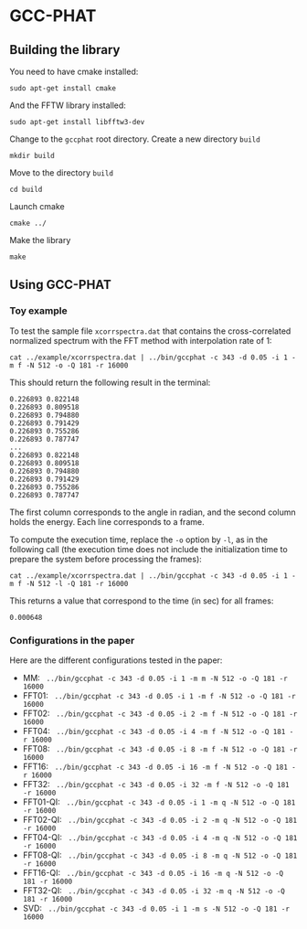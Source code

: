 # GCC-PHAT

## Building the library

You need to have cmake installed:

```
sudo apt-get install cmake
```

And the FFTW library installed:

```
sudo apt-get install libfftw3-dev
```

Change to the `gccphat` root directory. Create a new directory `build`

```
mkdir build
```

Move to the directory `build`

```
cd build
```

Launch cmake

```
cmake ../
```

Make the library

```
make
```

## Using GCC-PHAT

### Toy example

To test the sample file `xcorrspectra.dat` that contains the cross-correlated normalized spectrum with the FFT method with interpolation rate of 1:

```
cat ../example/xcorrspectra.dat | ../bin/gccphat -c 343 -d 0.05 -i 1 -m f -N 512 -o -Q 181 -r 16000
```

This should return the following result in the terminal:

```
0.226893 0.822148
0.226893 0.809518
0.226893 0.794880
0.226893 0.791429
0.226893 0.755286
0.226893 0.787747
...
0.226893 0.822148
0.226893 0.809518
0.226893 0.794880
0.226893 0.791429
0.226893 0.755286
0.226893 0.787747
```

The first column corresponds to the angle in radian, and the second column holds the energy. Each line corresponds to a frame.

To compute the execution time, replace the `-o` option by `-l`, as in the following call (the execution time does not include the initialization time to prepare the system before processing the frames):

```
cat ../example/xcorrspectra.dat | ../bin/gccphat -c 343 -d 0.05 -i 1 -m f -N 512 -l -Q 181 -r 16000
```

This returns a value that correspond to the time (in sec) for all frames:

```
0.000648
```

### Configurations in the paper

Here are the different configurations tested in the paper:

- MM: ` ../bin/gccphat -c 343 -d 0.05 -i 1 -m m -N 512 -o -Q 181 -r 16000`
- FFT01: ` ../bin/gccphat -c 343 -d 0.05 -i 1 -m f -N 512 -o -Q 181 -r 16000`
- FFT02: ` ../bin/gccphat -c 343 -d 0.05 -i 2 -m f -N 512 -o -Q 181 -r 16000`
- FFT04: ` ../bin/gccphat -c 343 -d 0.05 -i 4 -m f -N 512 -o -Q 181 -r 16000`
- FFT08: ` ../bin/gccphat -c 343 -d 0.05 -i 8 -m f -N 512 -o -Q 181 -r 16000`
- FFT16: ` ../bin/gccphat -c 343 -d 0.05 -i 16 -m f -N 512 -o -Q 181 -r 16000`
- FFT32: ` ../bin/gccphat -c 343 -d 0.05 -i 32 -m f -N 512 -o -Q 181 -r 16000`
- FFT01-QI: ` ../bin/gccphat -c 343 -d 0.05 -i 1 -m q -N 512 -o -Q 181 -r 16000`
- FFT02-QI: ` ../bin/gccphat -c 343 -d 0.05 -i 2 -m q -N 512 -o -Q 181 -r 16000`
- FFT04-QI: ` ../bin/gccphat -c 343 -d 0.05 -i 4 -m q -N 512 -o -Q 181 -r 16000`
- FFT08-QI: ` ../bin/gccphat -c 343 -d 0.05 -i 8 -m q -N 512 -o -Q 181 -r 16000`
- FFT16-QI: ` ../bin/gccphat -c 343 -d 0.05 -i 16 -m q -N 512 -o -Q 181 -r 16000`
- FFT32-QI: ` ../bin/gccphat -c 343 -d 0.05 -i 32 -m q -N 512 -o -Q 181 -r 16000`
- SVD: ` ../bin/gccphat -c 343 -d 0.05 -i 1 -m s -N 512 -o -Q 181 -r 16000`


